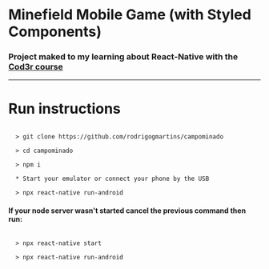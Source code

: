 # Minefield Mobile Game (with Styled Components)

### Project maked to my learning about React-Native with the [Cod3r course](https://www.udemy.com/course/curso-react-native/)

---

# Run instructions

```Shell

  > git clone https://github.com/rodrigogmartins/campominado

  > cd campominado

  > npm i

  * Start your emulator or connect your phone by the USB

  > npx react-native run-android

```

#### If your node server wasn't started cancel the previous command then run:

```shell

  > npx react-native start

  > npx react-native run-android

```
